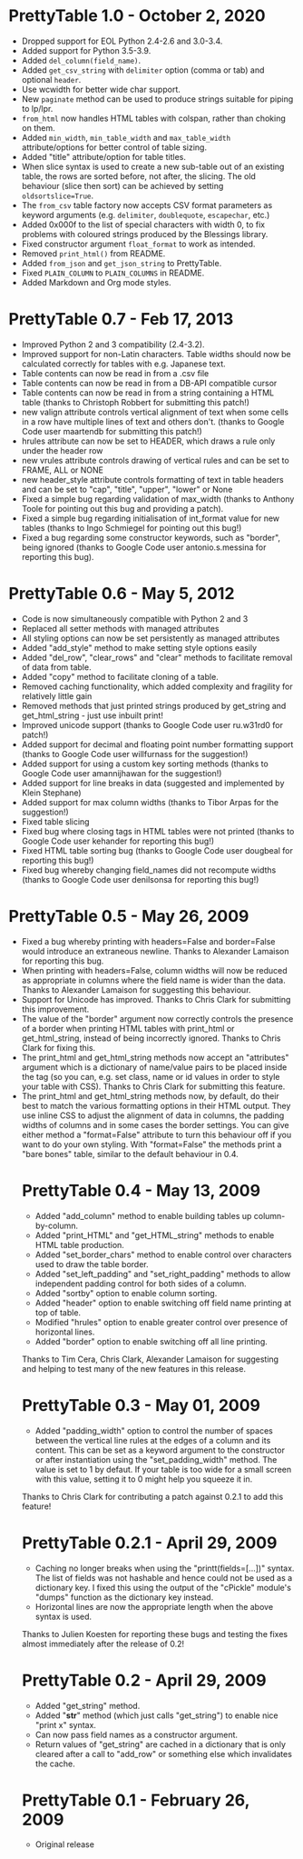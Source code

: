 # PrettyTable 1.0 - October 2, 2020

* Dropped support for EOL Python 2.4-2.6 and 3.0-3.4.
* Added support for Python 3.5-3.9.
* Added `del_column(field_name)`.
* Added `get_csv_string` with `delimiter` option (comma or tab) and optional `header`.
* Use wcwidth for better wide char support.
* New `paginate` method can be used to produce strings suitable
  for piping to lp/lpr.
* `from_html` now handles HTML tables with colspan, rather than
  choking on them.
* Added `min_width`, `min_table_width` and `max_table_width`
  attribute/options for better control of table sizing.
* Added "title" attribute/option for table titles.
* When slice syntax is used to create a new sub-table out of an
  existing table, the rows are sorted before, not after, the slicing.
  The old behaviour (slice then sort) can be achieved by setting
  `oldsortslice=True`.
* The `from_csv` table factory now accepts CSV format parameters as
  keyword arguments (e.g. `delimiter`, `doublequote`, `escapechar`, etc.)
* Added 0x000f to the list of special characters with width 0, to fix
  problems with coloured strings produced by the Blessings library.
* Fixed constructor argument `float_format` to work as intended.
* Removed `print_html()` from README.
* Added `from_json` and `get_json_string` to PrettyTable.
* Fixed `PLAIN_COLUMN` to `PLAIN_COLUMNS` in README.
* Added Markdown and Org mode styles.

# PrettyTable 0.7 - Feb 17, 2013

* Improved Python 2 and 3 compatibility (2.4-3.2).
* Improved support for non-Latin characters.  Table widths should
  now be calculated correctly for tables with e.g. Japanese text.
* Table contents can now be read in from a .csv file
* Table contents can now be read in from a DB-API compatible cursor
* Table contents can now be read in from a string containing a
  HTML table (thanks to Christoph Robbert for submitting this patch!)
* new valign attribute controls vertical alignment of text when
  some cells in a row have multiple lines of text and others don't.
  (thanks to Google Code user maartendb for submitting this patch!)
* hrules attribute can now be set to HEADER, which draws a rule only
  under the header row
* new vrules attribute controls drawing of vertical rules and can
  be set to FRAME, ALL or NONE
* new header_style attribute controls formatting of text in table
  headers and can be set to "cap", "title", "upper", "lower" or None
* Fixed a simple bug regarding validation of max_width (thanks to
  Anthony Toole for pointing out this bug and providing a patch).
* Fixed a simple bug regarding initialisation of int_format value
  for new tables (thanks to Ingo Schmiegel for pointing out this
  bug!)
* Fixed a bug regarding some constructor keywords, such as "border",
  being ignored (thanks to Google Code user antonio.s.messina for
  reporting this bug).

# PrettyTable 0.6 - May 5, 2012

* Code is now simultaneously compatible with Python 2 and 3
* Replaced all setter methods with managed attributes
* All styling options can now be set persistently as managed attributes
* Added "add_style" method to make setting style options easily
* Added "del_row", "clear_rows" and "clear" methods to facilitate
  removal of data from table.
* Added "copy" method to facilitate cloning of a table.
* Removed caching functionality, which added complexity and fragility
  for relatively little gain
* Removed methods that just printed strings produced by get_string and
  get_html_string - just use inbuilt print!
* Improved unicode support (thanks to Google Code user ru.w31rd0 for
  patch!)
* Added support for decimal and floating point number formatting
  support (thanks to Google Code user willfurnass for the suggestion!)
* Added support for using a custom key sorting methods (thanks to
  Google Code user amannijhawan for the suggestion!)
* Added support for line breaks in data (suggested and implemented by
  Klein Stephane)
* Added support for max column widths (thanks to Tibor Arpas for the
  suggestion!)
* Fixed table slicing
* Fixed bug where closing <tr/> tags in HTML tables were not printed
  (thanks to Google Code user kehander for reporting this bug!)
* Fixed HTML table sorting bug (thanks to Google Code user dougbeal
  for reporting this bug!)
* Fixed bug whereby changing field_names did not recompute widths
  (thanks to Google Code user denilsonsa for reporting this bug!)

# PrettyTable 0.5 - May 26, 2009

* Fixed a bug whereby printing with headers=False and border=False 
  would introduce an extraneous newline. Thanks to Alexander Lamaison 
  for reporting this bug. 
* When printing with headers=False, column widths will now be reduced 
  as appropriate in columns where the field name is wider than the 
  data. Thanks to Alexander Lamaison for suggesting this behaviour. 
* Support for Unicode has improved. Thanks to Chris Clark for 
  submitting this improvement. 
* The value of the "border" argument now correctly controls the 
  presence of a border when printing HTML tables with print_html or 
  get_html_string, instead of being incorrectly ignored. Thanks to 
  Chris Clark for fixing this. 
* The print_html and get_html_string methods now accept an 
  "attributes" argument which is a dictionary of name/value pairs to be 
  placed inside the <table> tag (so you can, e.g. set class, name or id 
  values in order to style your table with CSS). Thanks to Chris Clark 
  for submitting this feature. 
* The print_html and get_html_string methods now, by default, do their 
  best to match the various formatting options in their HTML output. 
  They use inline CSS to adjust the alignment of data in columns, the 
  padding widths of columns and in some cases the border settings. You 
  can give either method a "format=False" attribute to turn this 
  behaviour off if you want to do your own styling. With "format=False" 
  the methods print a "bare bones" table, similar to the default 
  behaviour in 0.4.

# PrettyTable 0.4 - May 13, 2009

* Added "add_column" method to enable building tables up column-by-column.
* Added "print_HTML" and "get_HTML_string" methods to enable HTML table
  production.
* Added "set_border_chars" method to enable control over characters used to
  draw the table border.
* Added "set_left_padding" and "set_right_padding" methods to allow
  independent padding control for both sides of a column.
* Added "sortby" option to enable column sorting.
* Added "header" option to enable switching off field name printing at top of
  table.
* Modified "hrules" option to enable greater control over presence of
  horizontal lines.
* Added "border" option to enable switching off all line printing.

Thanks to Tim Cera, Chris Clark, Alexander Lamaison for suggesting and helping
to test many of the new features in this release.

# PrettyTable 0.3 - May 01, 2009

* Added "padding_width" option to control the number of spaces between the
  vertical line rules at the edges of a column and its content.  This can be
  set as a keyword argument to the constructor or after instantiation using
  the "set_padding_width" method.  The value is set to 1 by defaut.  If your
  table is too wide for a small screen with this value, setting it to 0 might
  help you squeeze it in.

Thanks to Chris Clark for contributing a patch against 0.2.1 to add this
feature!

# PrettyTable 0.2.1 - April 29, 2009

* Caching no longer breaks when using the "printt(fields=[...])" syntax.  The
  list of fields was not hashable and hence could not be used as a dictionary
  key.  I fixed this using the output of the "cPickle" module's "dumps"
  function as the dictionary key instead.
* Horizontal lines are now the appropriate length when the above syntax is
  used.

Thanks to Julien Koesten for reporting these bugs and testing the fixes almost
immediately after the release of 0.2!

# PrettyTable 0.2 - April 29, 2009

* Added "get_string" method.
* Added "__str__" method (which just calls "get_string") to enable nice
 "print x" syntax. 
* Can now pass field names as a constructor argument.
* Return values of "get_string" are cached in a dictionary that is only
  cleared after a call to "add_row" or something else which invalidates the
  cache.

# PrettyTable 0.1 - February 26, 2009

* Original release
